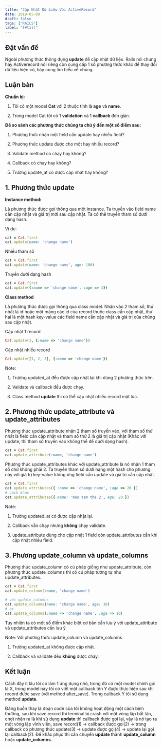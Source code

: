 ```yaml
---
title: "Cập Nhật Dữ Liệu Với ActiveRecord"
date: 2019-05-08
draft: false
tags: ["RAILS"]
label: "[#til]"
---
```


## Đặt vấn đề

Ngoài phương thức thông dụng **update** để cập nhật dữ liệu. Rails nói chung hay Activerecord nói riêng còn cung cấp 1 số phương thức khác để thay đổi dữ liệu hiện có, hãy cùng tìm hiểu về chúng.

## Luận bàn

**Chuẩn bị:**

1. Tôi có một model **Cat** với 2 thuộc tính là **age** và **name**.

2. Trong model Cat tôi có 1 **validation** và 1 **callback** đơn giản.

**Để so sánh các phương thức chúng ta chú ý đến một số điểm sau:**

1. Phương thức nhận một field cần update hay nhiều field?

2. Phương thức update được cho một hay nhiều record?

3. Validate method có chạy hay không?

4. Callback có chạy hay không?

5. Trường update_at có được cập nhật hay không?

## 1. Phương thức update

**Instance method:**

Là phương thức được gọi thông qua một instance. Ta truyền vào field name cần cập nhật và giá trị mới sau cập nhật. Ta có thể truyền tham số dưới dạng hash.

Ví dụ:

```ruby
cat = Cat.first
cat.update(name: 'change name')
```

Nhiều tham số

```ruby
cat = Cat.first
cat.update(name: 'change name', age: 100)
```

Truyền dưới dạng hash

```ruby
cat = Cat.first
cat.update({:name => 'change name', :age => 1})
```

**Class method**

Là phương thức được gọi thông qua class model. Nhận vào 2 tham số, thứ nhất là id hoặc một mảng các id của record thuộc class cần cập nhật, thứ hai là một hash key-value các field name cần cập nhật và giá trị của chúng sau cập nhật.

Cập nhật 1 record

```ruby
Cat.update(1, {:name => 'change name'})
```

Cập nhật nhiều record

```ruby
Cat.update([1, 2, 3], {:name => 'change name'})
```

Note:

1. Trường updated_at đều được cập nhật lại khi dùng 2 phương thức trên.

2. Validate và callback đều được chạy.

3. Class method **update** thì có thể cập nhật nhiều record một lúc.

## 2. Phương thức update_attribute và update_attributes

Phương thức update_attribute nhận 2 tham số truyền vào, với tham số thứ nhất là field cần cập nhật và tham số thứ 2 là giá trị cập nhật (Khác với update, thì tham số truyền vào không thể để dưới dạng hash).

```ruby
cat = Cat.first
cat.update_attribute(:name, 'change name')
```

Phương thức update_attributes khác với update_attribute là nó nhận 1 tham số chứ không phải 2. Ta truyền tham số dưới hạng một hash cho phương này với giá trị key-value tương ứng field cần update và giá trị cần cập nhật.

```ruby
cat = Cat.first
cat.update_attributes({ :name => 'change name', :age => 20 })
# cách khác
cat.update_attributes({ name: 'meo tam the 2', age: 20 })
```

Note:

1. Trường updated_at có được cập nhật lại.

2. Callback vẫn chạy nhưng **không** chạy validate.

3. update_attribute dùng cho cập nhật 1 field còn update_attributes cần khi cập nhật nhiều field.

## 3. Phương update_column và update_columns

Phương thức update_column có cú pháp giống như update_attribute, còn phương thức update_columns thì có cú pháp tương tự như update_attributes.

```ruby
cat = Cat.first
cat.update_column(:name, 'change name')

# với update_columns
cat.update_columns(name: 'change name', age: 10)
# or
cat.update_columns(:name => 'change name', :age => 10)
```

Tuy nhiên ta có một số điểm khác biệt cơ bản cần lưu ý với update_attribute và update_attributes cần lưu ý.

Note: Với phương thức update_column và update_columns

1. Trường updated_at không được cập nhật.

2. Callback và validate đều **không** được chạy.

## Kết luận

Cách đây ít lâu tôi có làm 1 ứng dụng nhỏ, trong đó có một model chính gọi là X, trong model này tôi có viết một callback tên Y được thực hiện sau khi record được save (với method after_save). Trong callback Y tôi sử dụng method **update**.

Đáng buồn thay là đoạn code của tôi không hoạt động một cách bình thường, sau khi save record thì terminal bị crash với một vòng lặp bất tận, chợt nhận ra là khi sử dụng **update** thì callback được gọi lại, vậy là nó tạo ra một vòng lặp vĩnh viễn, save record(1) -> callback được gọi(2) -> trong callback có phương thức update(3) -> update được gọi(4) -> update lại gọi lại callback(2).
Để khắc phục thì cần chuyển **update** thành **update_column** hoặc **update_columns**.
